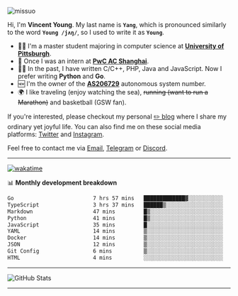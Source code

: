 <p align="left"> <img src="https://komarev.com/ghpvc/?username=missuo&label=Profile%20views&color=0e75b6&style=flat" alt="missuo" /> </p>


Hi, I'm **Vincent Young**. My last name is **`Yang`**, which is pronounced similarly to the word **`Young /jʌŋ/`**, so I used to write it as **`Young`**. 

-  👨‍🎓 I'm a master student majoring in computer science at [**University of Pittsburgh**](https://www.pitt.edu).
-  💼 Once I was an intern at **[PwC AC Shanghai](https://www.linkedin.com/company/pwc-ac-shanghai/)**.
-  👨‍💻 In the past, I have written C/C++, PHP, Java and JavaScript. Now I prefer writing **Python** and **Go**.
-  🆕 I'm the owner of the **[AS206729](https://bgp.tools/AS206729)** autonomous system number.
-  🌍 I like traveling (enjoy watching the sea), ~~running (want to run a Marathon)~~ and basketball (GSW fan).

If you're interested, please checkout my personal [✏️ blog](https://missuo.me/) where I share my ordinary yet joyful life. You can also find me on these social media platforms: [Twitter](https://twitter.com/m1ssuo) and [Instagram](https://www.instagram.com/missuo.me).

Feel free to contact me via <a href="mailto:i@yyt.moe">Email</a>, [Telegram](https://t.me/missuo) or [Discord](https://discordapp.com/users/missuo#7448).

-------

[![wakatime](https://wakatime.com/badge/user/c13cd961-40ca-417a-afb6-1f9ea8ac295c.svg)](https://wakatime.com/@missuo)

📊 **Monthly development breakdown**
<!--START_SECTION:waka-->

```txt
Go                         7 hrs 57 mins   █████████████▓░░░░░░░░░░░   54.39 %
TypeScript                 3 hrs 37 mins   ██████▒░░░░░░░░░░░░░░░░░░   24.71 %
Markdown                   47 mins         █▒░░░░░░░░░░░░░░░░░░░░░░░   05.37 %
Python                     41 mins         █▒░░░░░░░░░░░░░░░░░░░░░░░   04.71 %
JavaScript                 35 mins         █░░░░░░░░░░░░░░░░░░░░░░░░   04.05 %
YAML                       14 mins         ▒░░░░░░░░░░░░░░░░░░░░░░░░   01.62 %
Docker                     14 mins         ▒░░░░░░░░░░░░░░░░░░░░░░░░   01.62 %
JSON                       12 mins         ▒░░░░░░░░░░░░░░░░░░░░░░░░   01.44 %
Git Config                 6 mins          ▒░░░░░░░░░░░░░░░░░░░░░░░░   00.77 %
HTML                       4 mins          ░░░░░░░░░░░░░░░░░░░░░░░░░   00.53 %
```

<!--END_SECTION:waka-->

-------

![GitHub Stats](https://github-readme-stats-opal-alpha-76.vercel.app/api?username=missuo&show_icons=true&theme=transparent)

-------

